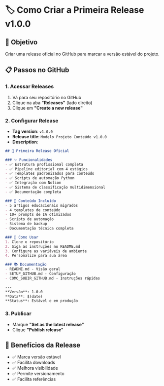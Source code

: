 # 🏷️ Como Criar a Primeira Release v1.0.0

## 🎯 Objetivo
Criar uma release oficial no GitHub para marcar a versão estável do projeto.

## 📋 Passos no GitHub

### 1. Acessar Releases
1. Vá para seu repositório no GitHub
2. Clique na aba **"Releases"** (lado direito)
3. Clique em **"Create a new release"**

### 2. Configurar Release
- **Tag version**: `v1.0.0`
- **Release title**: `Modelo Projeto Conteúdo v1.0.0`
- **Description**:
```markdown
## 🎉 Primeira Release Oficial

### ✨ Funcionalidades
- ✅ Estrutura profissional completa
- ✅ Pipeline editorial com 4 estágios
- ✅ Templates padronizados para conteúdo
- ✅ Scripts de automação Python
- ✅ Integração com Notion
- ✅ Sistema de classificação multidimensional
- ✅ Documentação completa

### 📁 Conteúdo Incluído
- 5 artigos educacionais migrados
- 4 templates de conteúdo
- 10+ prompts de IA otimizados
- Scripts de automação
- Sistema de backup
- Documentação técnica completa

### 🚀 Como Usar
1. Clone o repositório
2. Siga as instruções no README.md
3. Configure as variáveis de ambiente
4. Personalize para sua área

### 📚 Documentação
- README.md - Visão geral
- SETUP_GITHUB.md - Configuração
- COMO_SUBIR_GITHUB.md - Instruções rápidas

---
**Versão**: 1.0.0  
**Data**: $(date)  
**Status**: Estável e em produção
```

### 3. Publicar
- Marque **"Set as the latest release"**
- Clique **"Publish release"**

## 🎯 Benefícios da Release
- ✅ Marca versão estável
- ✅ Facilita downloads
- ✅ Melhora visibilidade
- ✅ Permite versionamento
- ✅ Facilita referências
